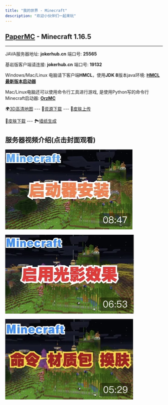 ```yaml
---
title: "我的世界 - Minecraft"
description: "欢迎小伙伴们一起来玩"
---
```


## [PaperMC](https://papermc.io) - Minecraft 1.16.5

---

JAVA服务器地址: **jokerhub.cn** 端口号: **25565**

基岩版客户端请连接: **jokerhub.cn** 端口号: **19132**

Windows/Mac/Linux 电脑请下客户端**HMCL**，使用**JDK 8**版本java环境: **[HMCL最新版本启动器](https://github.com/huanghongxun/HMCL/releases/latest)**

Mac/Linux电脑还可以使用命令行工具进行游戏, 是使用Python写的命令行Minecraft启动器: **[OrzMC](https://pypi.org/project/OrzMC/)**

<!--🗺[实时地图](https://map.jokerhub.cn) -->
🌍[3D高清地图](https://world.jokerhub.cn)
--- 📁[资源下载](https://download.jokerhub.cn)
--- 🎎[皮肤上传](https://skin.jokerhub.cn)

👗[皮肤下载](https://www.minecraftskins.com)
--- 🏞[墙纸生成](http://minecraft.novaskin.me/wallpapers/mobile)

## 服务器视频介绍(点击封面观看)

[![启动器安装与服务器登录](images/video_cover/mc_1.jpg)](https://www.bilibili.com/video/BV1nK4y1f7Yh/)

[![客户端开启光影效果](images/video_cover/mc_2.jpg)](https://www.bilibili.com/video/BV1sz4y1k7Hm/)

[![命令、材质包导入及更换皮肤](images/video_cover/mc_3.jpg)](https://www.bilibili.com/video/BV18A411x7EH)
